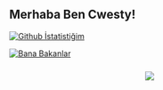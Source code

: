 <h2>Merhaba Ben Cwesty!</h2>

[![Github İstatistiğim](https://github-readme-stats.vercel.app/api?username=AlprSlcks&show_icons=true&theme=radical)](https://github.com/AlprSlcks)

[![Bana Bakanlar](https://komarev.com/ghpvc/?username=AlprSlcks)](https://github.com/AlprSlcks)

<center><a target="_blank" href="https://www.buymeacoffee.com/cwesty"><img class="coffe" style="transition: 0.5s; margin: 10px 0 10px 0;" src="https://alprslcks.github.io/MyAssets/imgs/cofee.png"/></a>

